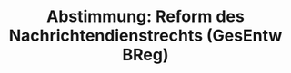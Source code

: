 ---
abstimmung:
  abstimmung: 2
  bundestagssitzung: 137
  datum: 16. November 2023
  legislaturperiode: 20
categories:
- Todo
data:
- title: Abstimmungsergebnis 20231116_2.pdf
  url: /res/2025-btw/abstimmungsergebnisse/20231116_2.pdf
- title: Abstimmungsergebnis 20231116_2_xls.xlsx
  url: /res/2025-btw/abstimmungsergebnisse/20231116_2_xls.xlsx
- title: Abstimmungsergebnis 20231116_2_xls.csv
  url: /res/2025-btw/abstimmungsergebnisse_csv/20231116_2_xls.csv
documents:
- local: /res/2025-btw/drucksachen/2008626.pdf
  summary: '### Gesetzentwurf der Bundesregierung: Reform des Nachrichtendienstrechts
    (Erster Teil)


    Dieser Gesetzentwurf der Bundesregierung passt die Übermittlungsvorschriften des
    Nachrichtendienstrechts an die Rechtsprechung des Bundesverfassungsgerichts an.  Die
    Änderungen sind aufgrund kurzfristiger Fristen bis Ende 2023 notwendig.


    **Kernpunkte und Ziele:**


    * Anpassung der Übermittlungsregelungen an die Rechtsprechung des Bundesverfassungsgerichts

    * Verbesserung der Eigensicherung der Nachrichtendienste

    * Berücksichtigung jüngerer Erkenntnisse zu Innentätern

    * Zukunftsfeste Ausgestaltung des Nachrichtendienstrechts (in einem zweiten Teil
    der Reform)

    * Effiziente und angemessene Umsetzung der notwendigen Änderungen'
  title: Drucksache 20/8626
  url: https://dserver.bundestag.de/btd/20/086/2008626.pdf
- local: /res/2025-btw/drucksachen/2009042.pdf
  summary: '### Stellungnahme des Bundesrates zu einem Gesetzesentwurf der Bundesregierung


    Der Bundesrat äußert sich zum Entwurf eines Gesetzes zum ersten Teil der Reform
    des Nachrichtendienstrechts.  Die Stellungnahme beinhaltet Änderungsvorschläge
    und Ergänzungen zu verschiedenen Artikeln, insbesondere zu den Bestimmungen über
    die Übermittlung personenbezogener Daten und die Definition von besonders schweren
    Straftaten.  Sie fordert eine Präzisierung der Schutzgüter und eine Erweiterung
    der Übermittlungsmöglichkeiten im Interesse der Gefahrenabwehr.


    **Kernpunkte und Ziele:**


    * Anpassung der Definition von „besonders schweren Straftaten“

    * Erweiterung des Katalogs der geschützten Rechtsgüter

    * Ergänzung der Übermittlungsmöglichkeiten für bestimmte Fälle (z.B. Überprüfung
    der Verfassungstreue von Bewerbern)

    * Klarstellung der Übermittlungsbefugnisse und -verbote

    * Verbesserung der Klarheit und Praktikabilität der gesetzlichen Regelungen'
  title: Drucksache 20/9042
  url: https://dserver.bundestag.de/btd/20/090/2009042.pdf
- local: /res/2025-btw/drucksachen/2009345.pdf
  summary: '### Beschlussempfehlung und Bericht des Ausschusses für Inneres und Heimat


    Der Bericht des Ausschusses für Inneres und Heimat empfiehlt die Annahme zweier
    Gesetzesentwürfe der Bundesregierung zur Reform des Nachrichtendienstrechts und
    zur Änderung des BND-Gesetzes.  **Kernpunkte und Ziele:** Anpassung der Übermittlungsvorschriften
    an das Bundesverfassungsgericht, Stärkung der Eigensicherung des Bundesnachrichtendienstes,
    Normenklärung der Übermittlungsregelungen, und Anpassung des Minderjährigenschutzes.

    '
  title: Drucksache 20/9345
  url: https://dserver.bundestag.de/btd/20/093/2009345.pdf
ergebnis:
  AfD:
    enthaltung: 0
    gesamt: 78
    ja: 0
    nein: 62
    nichtabgegeben: 16
    ungueltig: 0
  Bündnis 90/Die Grünen:
    enthaltung: 0
    gesamt: 117
    ja: 110
    nein: 0
    nichtabgegeben: 7
    ungueltig: 0
  CDU/CSU:
    enthaltung: 0
    gesamt: 197
    ja: 1
    nein: 172
    nichtabgegeben: 24
    ungueltig: 0
  Die Linke:
    enthaltung: 0
    gesamt: 38
    ja: 0
    nein: 23
    nichtabgegeben: 15
    ungueltig: 0
  FDP:
    enthaltung: 0
    gesamt: 92
    ja: 85
    nein: 0
    nichtabgegeben: 7
    ungueltig: 0
  Fraktionslos:
    enthaltung: 1
    gesamt: 6
    ja: 0
    nein: 4
    nichtabgegeben: 1
    ungueltig: 0
  SPD:
    enthaltung: 0
    gesamt: 206
    ja: 183
    nein: 0
    nichtabgegeben: 23
    ungueltig: 0
layout: abstimmung
links:
- title: Link zu bundestag.de
  url: https://www.bundestag.de/parlament/plenum/abstimmung/abstimmung?id=880
preview: 'Deutscher Bundestag


  137. Sitzung des Deutschen Bundestages

  am Donnerstag, 16. November 2023


  Endgültiges Ergebnis der Namentlichen Abstimmung Nr. 2


  Gesetzentwurf der Bundesregierung

  Entwurf eines Gesetzes zum ersten Teil der Reform des Nachrichtendienstrechts

  Drs. 20/8626, 20/9042 und 20/9345'
tags:
- Todo
title: 'Abstimmung: Reform des Nachrichtendienstrechts (GesEntw BReg)'
---